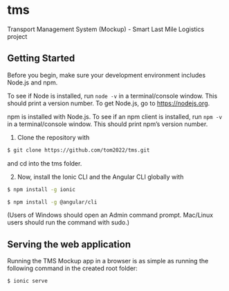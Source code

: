 # tms
Transport Management System (Mockup) - Smart Last Mile Logistics project

## Getting Started

Before you begin, make sure your development environment includes Node.js and npm.

To see if Node is installed, run ```node -v``` in a terminal/console window. This should print a version number.
To get Node.js, go to https://nodejs.org.

npm is installed with Node.js. To see if an npm client is installed, run ```npm -v``` in a terminal/console window. This should print npm’s version number.

1. Clone the repository with

```sh
$ git clone https://github.com/tom2022/tms.git
```

and cd into the tms folder.

2. Now, install the Ionic CLI and the Angular CLI globally with
```sh
$ npm install -g ionic

$ npm install -g @angular/cli
```
(Users of Windows should open an Admin command prompt.
Mac/Linux users should run the command with sudo.)

## Serving the web application

Running the TMS Mockup app in a browser is as simple as running the following command in the created root folder:

```sh
$ ionic serve
```




